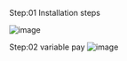 Step:01 Installation steps

![image](https://user-images.githubusercontent.com/96292991/222699184-a94b6479-2038-46a3-b96c-9aa85c1c84ee.png)

Step:02 
variable pay
![image](https://user-images.githubusercontent.com/96292991/222699392-e2174e31-923f-4408-b4e5-45139f1ed27a.png)
